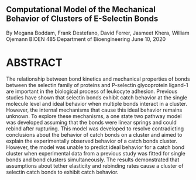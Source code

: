 ## Computational Model of the Mechanical Behavior of Clusters of E-Selectin Bonds

By Megana Boddam, Frank Destefano, David Ferrer, Jasmeet Khera, William Ojemann
BIOEN 485
Department of Bioengineering
June 10, 2020

# ABSTRACT
The relationship between bond kinetics and mechanical properties of bonds between the selectin family of proteins and P-selectin glycoprotein ligand-1 are important in the biological process of leukocyte adhesion. Previous studies have shown that selectin bonds exhibit catch behavior at the single molecule level and ideal behavior when multiple bonds interact in a cluster. However, the internal mechanisms that cause this ideal behavior remains unknown. To explore these mechanisms, a one state two pathway model was developed assuming that the bonds were linear springs and could rebind after rupturing. This model was developed to resolve contradicting conclusions about the behavior of catch bonds on a cluster and aimed to explain  the experimentally observed behavior of a catch bonds cluster. However, the model was unable to predict ideal behavior for a catch bond cluster when experimental data from a previous study was fitted for single bonds and  bond clusters simultaneously. The results demonstrated that assumptions about tether elasticity and rebinding rates cause a cluster of selectin catch bonds to exhibit catch behavior.
